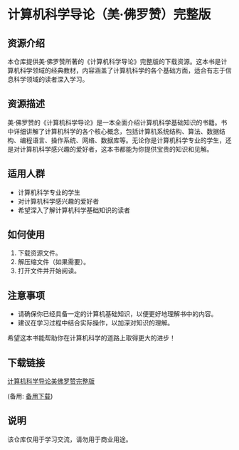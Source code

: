 # 计算机科学导论（美·佛罗赞）完整版

## 资源介绍

本仓库提供美·佛罗赞所著的《计算机科学导论》完整版的下载资源。这本书是计算机科学领域的经典教材，内容涵盖了计算机科学的各个基础方面，适合有志于信息科学领域的读者深入学习。

## 资源描述

美·佛罗赞的《计算机科学导论》是一本全面介绍计算机科学基础知识的书籍。书中详细讲解了计算机科学的各个核心概念，包括计算机系统结构、算法、数据结构、编程语言、操作系统、网络、数据库等。无论你是计算机科学专业的学生，还是对计算机科学感兴趣的爱好者，这本书都能为你提供宝贵的知识和见解。

## 适用人群

- 计算机科学专业的学生
- 对计算机科学感兴趣的爱好者
- 希望深入了解计算机科学基础知识的读者

## 如何使用

1. 下载资源文件。
2. 解压缩文件（如果需要）。
3. 打开文件并开始阅读。

## 注意事项

- 请确保你已经具备一定的计算机基础知识，以便更好地理解书中的内容。
- 建议在学习过程中结合实际操作，以加深对知识的理解。

希望这本书能帮助你在计算机科学的道路上取得更大的进步！

## 下载链接
[计算机科学导论美佛罗赞完整版](https://pan.quark.cn/s/1eeda6989b4c) 

(备用: [备用下载](https://pan.baidu.com/s/1rFk9MOdiedxr022iaS_0Qg?pwd=1234))

## 说明

该仓库仅用于学习交流，请勿用于商业用途。

